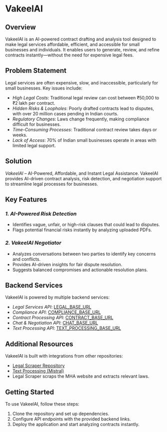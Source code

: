# VakeelAI

## Overview
VakeelAI is an AI-powered contract drafting and analysis tool designed to make legal services affordable, efficient, and accessible for small businesses and individuals. It enables users to generate, review, and refine contracts instantly—without the need for expensive legal fees.

## Problem Statement
Legal services are often expensive, slow, and inaccessible, particularly for small businesses. Key issues include:
- *High Legal Costs*: Traditional legal review can cost between ₹50,000 to ₹2 lakh per contract.
- *Hidden Risks & Loopholes*: Poorly drafted contracts lead to disputes, with over 20 million cases pending in Indian courts.
- *Regulatory Changes*: Laws change frequently, making compliance difficult for businesses.
- *Time-Consuming Processes*: Traditional contract review takes days or weeks.
- *Lack of Access*: 70% of Indian small businesses operate in areas with limited legal support.

## Solution
*VakeelAI* – AI-Powered, Affordable, and Instant Legal Assistance.
VakeelAI provides AI-driven contract analysis, risk detection, and negotiation support to streamline legal processes for businesses.

## Key Features
### *1. AI-Powered Risk Detection*
- Identifies vague, unfair, or high-risk clauses that could lead to disputes.
- Flags potential financial risks instantly by analyzing uploaded PDFs.

### *2. VakeelAI Negotiator*
- Analyzes conversations between two parties to identify key concerns and conflicts.
- Provides AI-driven insights for fair dispute resolution.
- Suggests balanced compromises and actionable resolution plans.

## Backend Services
VakeelAI is powered by multiple backend services:
- *Legal Services API*: [LEGAL_BASE_URL](https://risk-legal-brb3.onrender.com)
- *Compliance API*: [COMPLIANCE_BASE_URL](https://compliance-3c92.onrender.com)
- *Contract Processing API*: [CONTRACT_BASE_URL](https://contractpdf.onrender.com)
- *Chat & Negotiation API*: [CHAT_BASE_URL](https://convo-legal-mistral.onrender.com)
- *Text Processing API*: [TEXT_PROCESSING_BASE_URL](https://mistral-new.onrender.com)

## Additional Resources
VakeelAI is built with integrations from other repositories:
- [Legal Scraper Repository](https://github.com/bhumitgoyal/legal-scrapper)
- [Text Processing (Mistral)](https://github.com/bhumitgoyal/mistral-new)
- Legal Scraper scraps the MHA website and extracts relevant laws.
  

## Getting Started
To use VakeelAI, follow these steps:
1. Clone the repository and set up dependencies.
2. Configure API endpoints with the provided backend links.
3. Deploy the application and start analyzing contracts instantly.
